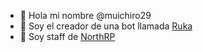 - 👋 Hola mi nombre @muichiro29
- 👀 Soy el creador de una bot llamada [Ruka](https://ruka.ga)
- 🌱 Soy staff de [NorthRP](https://discord.gg/uYpcPARhCe)


<!---
muichiro29/muichiro29 is a ✨ special ✨ repository because its `README.md` (this file) appears on your GitHub profile.
You can click the Preview link to take a look at your changes.
--->
